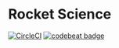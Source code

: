 # Rocket Science

[![CircleCI](https://circleci.com/gh/melihaksoy/RocketScience/tree/master.svg?style=svg&circle-token=705e399a0116be0a5bb10bddc72fc7ef19b568e3)](https://circleci.com/gh/melihaksoy/RocketScience/tree/master)
[![codebeat badge](https://codebeat.co/badges/b009ceb8-bc61-4a17-b7f1-8321dd155ed9)](https://codebeat.co/a/melih-aksoy/projects/github-com-melihaksoy-rocketscience-master)
